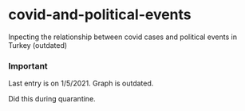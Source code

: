 # covid-and-political-events
Inpecting the relationship between covid cases and political events in Turkey (outdated)
### Important
Last entry is on 1/5/2021. Graph is outdated.  
  
Did this during quarantine.
